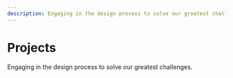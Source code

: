 ```yaml
---
description: Engaging in the design process to solve our greatest challenges.
---
```


# Projects

Engaging in the design process to solve our greatest challenges.
